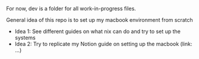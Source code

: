 For now, dev is a folder for all work-in-progress files.

General idea of this repo is to set up my macbook environment from scratch

- Idea 1: See different guides on what nix can do and try to set up the systems
- Idea 2: Try to replicate my Notion guide on setting up the macbook (link: ...)

